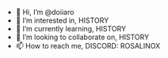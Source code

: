 - 👋 Hi, I’m @doiiaro
- 👀 I’m interested in, HISTORY
- 🌱 I’m currently learning, HISTORY
- 💞️ I’m looking to collaborate on, HISTORY
- 📫 How to reach me, DISCORD: ROSALINOX

<!---
doiiaro/doiiaro is a ✨ special ✨ repository because its `README.md` (this file) appears on your GitHub profile.
You can click the Preview link to take a look at your changes.
--->
